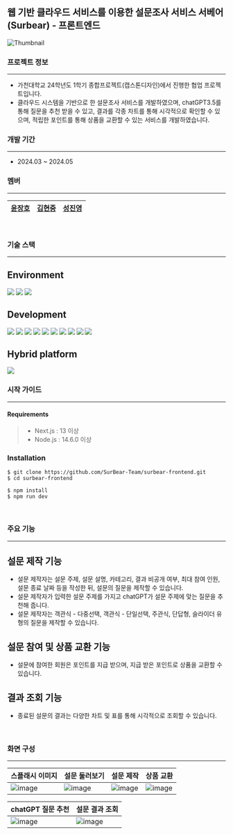## 웹 기반 클라우드 서비스를 이용한 설문조사 서비스 서베어(Surbear) - 프론트엔드

![Thumbnail](https://github.com/SurBear-Team/surbear-frontend/assets/128457944/5af9bd99-647c-41b9-bc80-955039dced90)

### 프로젝트 정보
---
- 가천대학교 24학년도 1학기 종합프로젝트(캡스톤디자인)에서 진행한 협업 프로젝트입니다.
- 클라우드 시스템을 기반으로 한 설문조사 서비스를 개발하였으며, chatGPT3.5를 통해 질문을 추천 받을 수 있고, 결과를 각종 차트를 통해 시각적으로 확인할 수 있으며, 적립한 포인트를 통해 상품을 교환할 수 있는 서비스를 개발하였습니다.

### 개발 기간
---
- 2024.03 ~ 2024.05

### 멤버
---
|[윤장호](https://github.com/seorang42)|[김현중](https://github.com/kimgorok)|[성진영](https://github.com/Jinyoung2000)|
|--|--|--|


<br />

### 기술 스택
---

## Environment
<img src="https://img.shields.io/badge/VISUAL STUDIO CODE-007ACC?style=for-the-badge&logo=visualstudiocode&logoColor=white">  <img src="https://img.shields.io/badge/GIT-F05032?style=for-the-badge&logo=git&logoColor=white">  <img src="https://img.shields.io/badge/GitHub-181717?style=for-the-badge&logo=github&logoColor=white">


## Development
<img src="https://img.shields.io/badge/REACT-61DAFB?style=for-the-badge&logo=react&logoColor=white">  <img src="https://img.shields.io/badge/NEXT JS-FFFFFF?style=for-the-badge&logo=next.js&logoColor=black"> <img src="https://img.shields.io/badge/TypeScript-007ACC?style=for-the-badge&logo=typescript&logoColor=white"> <img src="https://img.shields.io/badge/TAILWIND CSS-06B6D4?style=for-the-badge&logo=tailwindcss&logoColor=white">  <img src="https://img.shields.io/badge/AXIOS-5A29E4?style=for-the-badge&logo=axios&logoColor=white">  <img src="https://img.shields.io/badge/FRAMER MOTION-0055FF?style=for-the-badge&logo=framer&logoColor=white">  <img src="https://img.shields.io/badge/MUI MATERIAL-007FFF?style=for-the-badge&logo=mui&logoColor=white">  <img src="https://img.shields.io/badge/REACT HOOK FORM-EC5990?style=for-the-badge&logo=reacthookform&logoColor=white">  <img src="https://img.shields.io/badge/REACT QUERY-FF4154?style=for-the-badge&logo=reactquery&logoColor=white">  <img src="https://img.shields.io/badge/RECOIL-3578E5?style=for-the-badge&logo=recoil&logoColor=white">


## Hybrid platform
<img src="https://img.shields.io/badge/CAPACITOR-119EFF?style=for-the-badge&logo=capacitor&logoColor=white">

<br />

### 시작 가이드
---
#### Requirements
> - Next.js : 13 이상
> - Node.js : 14.6.0 이상

### Installation
```
$ git clone https://github.com/SurBear-Team/surbear-frontend.git
$ cd surbear-frontend

$ npm install
$ npm run dev
```


<br />

### 주요 기능
---
## 설문 제작 기능
- 설문 제작자는 설문 주제, 설문 설명, 카테고리, 결과 비공개 여부, 최대 참여 인원, 설문 종료 날짜 등을 작성한 뒤, 설문의 질문을 제작할 수 있습니다.
- 설문 제작자가 입력한 설문 주제를 가지고 chatGPT가 설문 주제에 맞는 질문을 추천해 줍니다.
- 설문 제작자는 객관식 - 다중선택, 객관식 - 단일선택, 주관식, 단답형, 슬라이더 유형의 질문을 제작할 수 있습니다.

## 설문 참여 및 상품 교환 기능
- 설문에 참여한 회원은 포인트를 지급 받으며, 지급 받은 포인트로 상품을 교환할 수 있습니다.

## 결과 조회 기능
- 종료된 설문의 결과는 다양한 차트 및 표를 통해 시각적으로 조회할 수 있습니다.

<br />

### 화면 구성
---
|스플래시 이미지|설문 둘러보기|설문 제작|상품 교환|
|---|---|---|---|
|![image](https://github.com/SurBear-Team/surbear-frontend/assets/128457944/a3c07bdc-44fe-4016-8b31-f68bb4a3b0e5)|![image](https://github.com/SurBear-Team/surbear-frontend/assets/128457944/7b4916e2-65d2-4031-bf75-a5f90d7d3e7b)|![image](https://github.com/SurBear-Team/surbear-frontend/assets/128457944/9181a28a-cad0-42b8-ada9-39bedb213ef5)|![image](https://github.com/SurBear-Team/surbear-frontend/assets/128457944/3c736de9-80b4-4552-b74e-effcdc61c458)

|chatGPT 질문 추천|설문 결과 조회|
|---|---|
|![image](https://github.com/SurBear-Team/surbear-frontend/assets/128457944/a9b7a702-749a-4e74-92ef-4f92764d4e78)|![image](https://github.com/SurBear-Team/surbear-frontend/assets/128457944/49172c99-bf34-462d-8aad-d731daddfda2)


